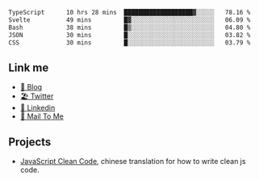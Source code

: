<!--START_SECTION:waka-->

```txt
TypeScript      10 hrs 28 mins  ███████████████████▓░░░░░   78.16 %
Svelte          49 mins         █▓░░░░░░░░░░░░░░░░░░░░░░░   06.09 %
Bash            38 mins         █▒░░░░░░░░░░░░░░░░░░░░░░░   04.80 %
JSON            30 mins         █░░░░░░░░░░░░░░░░░░░░░░░░   03.82 %
CSS             30 mins         █░░░░░░░░░░░░░░░░░░░░░░░░   03.79 %
```

<!--END_SECTION:waka-->

## Link me

- [📕 Blog](https://chris-yu.vercel.app/)
- [🏖️ Twitter](https://twitter.com/yuetong3yu)
- [🧳 Linkedin](https://www.linkedin.com/in/yuetong3yu)
- [📧 Mail To Me](mailto:yuetong3yu@gmail.com)


## Projects 

- [JavaScript Clean Code](https://js-clean-code-cn.vercel.app/), chinese translation for how to write clean js code.
